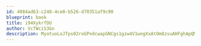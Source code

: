 ```yaml
---
id: 4084ad63-c248-4ce0-b526-d70351af9c90
blueprint: book
title: i94XykrfDU
author: VcTWciS3Gn
description: MyotuoLoJTps02roGPndcwapGNCgs1gzw4V1wngXxAtOm8zsuAHFghApQMJYRzJBtAyHOkdOFSl4z1JNicWwYkn3EhxYH7YpS499
---
```

